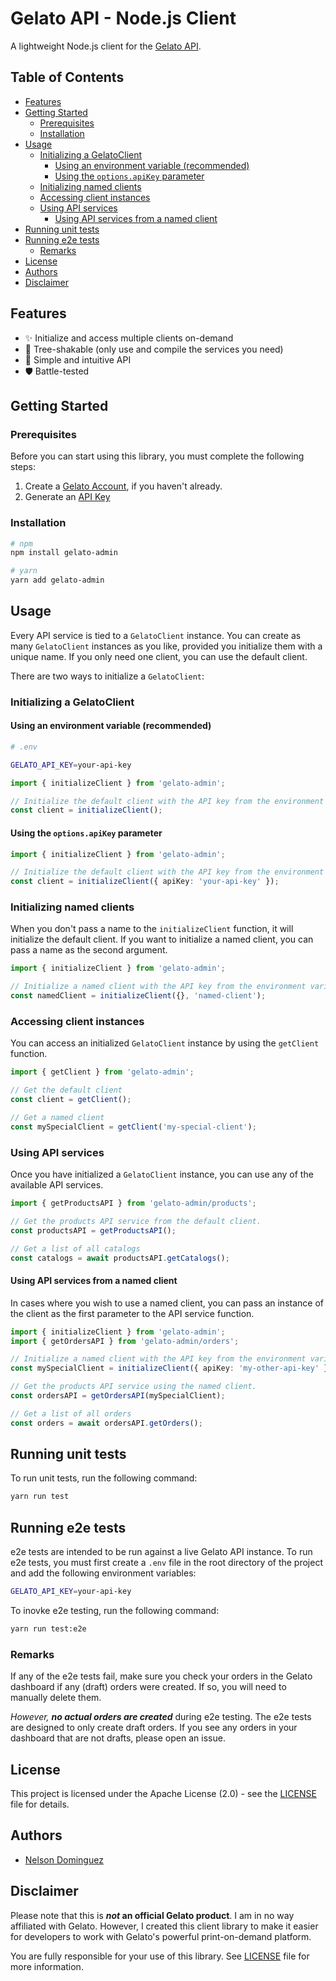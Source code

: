 # Gelato API - Node.js Client

A lightweight Node.js client for the [Gelato API](https://dashboard.gelato.com/docs/).

## Table of Contents

- [Features](#features)
- [Getting Started](#getting-started)
  - [Prerequisites](#prerequisites)
  - [Installation](#installation)
- [Usage](#usage)
  - [Initializing a GelatoClient](#initializing-a-gelatoclient)
    - [Using an environment variable (recommended)](#using-an-environment-variable-recommended)
    - [Using the `options.apiKey` parameter](#using-the-optionsapikey-parameter)
  - [Initializing named clients](#initializing-named-clients)
  - [Accessing client instances](#accessing-client-instances)
  - [Using API services](#using-api-services)
    - [Using API services from a named client](#using-api-services-from-a-named-client)
- [Running unit tests](#running-unit-tests)
- [Running e2e tests](#running-e2e-tests)
  - [Remarks](#remarks)
- [License](#license)
- [Authors](#authors)
- [Disclaimer](#disclaimer)

## Features

- :sparkles: Initialize and access multiple clients on-demand
- :deciduous_tree: Tree-shakable (only use and compile the services you need)
- :page_facing_up: Simple and intuitive API
- :shield: Battle-tested

## Getting Started

### Prerequisites

Before you can start using this library, you must complete the following steps:

1. Create a [Gelato Account](https://gelato.com), if you haven't already.
2. Generate an [API Key](https://dashboard.gelato.com/keys/manage)

### Installation

```bash
# npm
npm install gelato-admin

# yarn
yarn add gelato-admin
```

## Usage

Every API service is tied to a `GelatoClient` instance. You can create as many `GelatoClient` instances as you like, provided you initialize them with a unique name. If you only need one client, you can use the default client.

There are two ways to initialize a `GelatoClient`:

### Initializing a GelatoClient

#### Using an environment variable (recommended)

```bash
# .env

GELATO_API_KEY=your-api-key
```

```ts
import { initializeClient } from 'gelato-admin';

// Initialize the default client with the API key from the environment variable
const client = initializeClient();
```

#### Using the `options.apiKey` parameter

```ts
import { initializeClient } from 'gelato-admin';

// Initialize the default client with the API key from the environment variable
const client = initializeClient({ apiKey: 'your-api-key' });
```

### Initializing named clients

When you don't pass a name to the `initializeClient` function, it will initialize the default client. If you want to initialize a named client, you can pass a name as the second argument.

```ts
import { initializeClient } from 'gelato-admin';

// Initialize a named client with the API key from the environment variable
const namedClient = initializeClient({}, 'named-client');
```

### Accessing client instances

You can access an initialized `GelatoClient` instance by using the `getClient` function.

```ts
import { getClient } from 'gelato-admin';

// Get the default client
const client = getClient();

// Get a named client
const mySpecialClient = getClient('my-special-client');
```

### Using API services

Once you have initialized a `GelatoClient` instance, you can use any of the available API services.

```ts
import { getProductsAPI } from 'gelato-admin/products';

// Get the products API service from the default client.
const productsAPI = getProductsAPI();

// Get a list of all catalogs
const catalogs = await productsAPI.getCatalogs();
```

#### Using API services from a named client

In cases where you wish to use a named client, you can pass an instance of the client as the first parameter to the API service function.

```ts
import { initializeClient } from 'gelato-admin';
import { getOrdersAPI } from 'gelato-admin/orders';

// Initialize a named client with the API key from the environment variable
const mySpecialClient = initializeClient({ apiKey: 'my-other-api-key' }, 'my-special-client');

// Get the products API service using the named client.
const ordersAPI = getOrdersAPI(mySpecialClient);

// Get a list of all orders
const orders = await ordersAPI.getOrders();
```

## Running unit tests

To run unit tests, run the following command:

```bash
yarn run test
```

## Running e2e tests

e2e tests are intended to be run against a live Gelato API instance. To run e2e tests, you must first create a `.env` file in the root directory of the project and add the following environment variables:

```bash
GELATO_API_KEY=your-api-key
```

To inovke e2e testing, run the following command:

```bash
yarn run test:e2e
```

### Remarks

If any of the e2e tests fail, make sure you check your orders in the Gelato dashboard if any (draft) orders were created. If so, you will need to manually delete them.

_However, **no actual orders are created**_ during e2e testing. The e2e tests are designed to only create draft orders. If you see any orders in your dashboard that are not drafts, please open an issue.

## License

This project is licensed under the Apache License (2.0) - see the [LICENSE](LICENSE) file for details.

## Authors

- [Nelson Dominguez](https://www.github.com/ekkolon)

## Disclaimer

Please note that this is **_not_ an official Gelato product**. I am in no way affiliated with Gelato. However, I created this client library to make it easier for developers to work with Gelato's powerful print-on-demand platform.

You are fully responsible for your use of this library. See [LICENSE](/LICENSE) file for more information.
